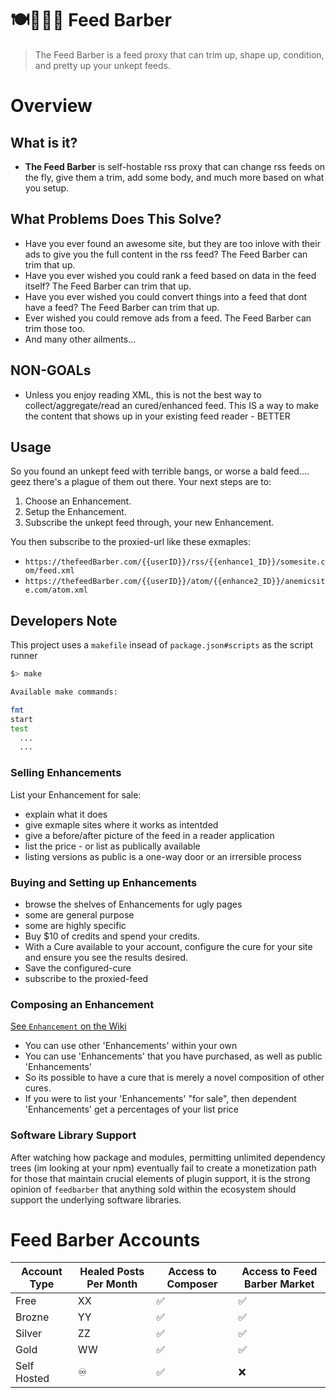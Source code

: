 # 🍽💈💇🏽 Feed Barber

> The Feed Barber is a feed proxy that can trim up, shape up, condition, and
> pretty up your unkept feeds.

# Overview

## What is it?

- **The Feed Barber** is self-hostable rss proxy that can change rss feeds on
  the fly, give them a trim, add some body, and much more based on what you
  setup.

## What Problems Does This Solve?

- Have you ever found an awesome site, but they are too inlove with their ads to
  give you the full content in the rss feed? The Feed Barber can trim that up.
- Have you ever wished you could rank a feed based on data in the feed itself?
  The Feed Barber can trim that up.
- Have you ever wished you could convert things into a feed that dont have a
  feed? The Feed Barber can trim that up.
- Ever wished you could remove ads from a feed. The Feed Barber can trim those
  too.
- And many other ailments...

## NON-GOALs

- Unless you enjoy reading XML, this is not the best way to
  collect/aggregate/read an cured/enhanced feed. This IS a way to make the
  content that shows up in your existing feed reader - BETTER

## Usage

So you found an unkept feed with terrible bangs, or worse a bald feed.... geez
there's a plague of them out there. Your next steps are to:

1. Choose an Enhancement.
2. Setup the Enhancement.
3. Subscribe the unkept feed through, your new Enhancement.

You then subscribe to the proxied-url like these exmaples:

- `https://thefeedBarber.com/{{userID}}/rss/{{enhance1_ID}}/somesite.com/feed.xml`
- `https://thefeedBarber.com/{{userID}}/atom/{{enhance2_ID}}/anemicsite.com/atom.xml`

## Developers Note

This project uses a `makefile` insead of `package.json#scripts` as the script
runner

```bash
$> make

Available make commands:

fmt
start
test
  ...
  ...
```

### Selling Enhancements

List your Enhancement for sale:

- explain what it does
- give exmaple sites where it works as intentded
- give a before/after picture of the feed in a reader application
- list the price - or list as publically available
- listing versions as public is a one-way door or an irrersible process

### Buying and Setting up Enhancements

- browse the shelves of Enhancements for ugly pages
- some are general purpose
- some are highly specific
- Buy $10 of credits and spend your credits.
- With a Cure available to your account, configure the cure for your site and
  ensure you see the results desired.
- Save the configured-cure
- subscribe to the proxied-feed

### Composing an Enhancement

[See `Enhancement` on the Wiki](//github.com/ericdmoore/feedDoctor/wiki/enhancements)

- You can use other 'Enhancements' within your own
- You can use 'Enhancements' that you have purchased, as well as public
  'Enhancements'
- So its possible to have a cure that is merely a novel composition of other
  cures.
- If you were to list your 'Enhancements' "for sale", then dependent
  'Enhancements' get a percentages of your list price

### Software Library Support

After watching how package and modules, permitting unlimited dependency trees
(im looking at your npm) eventually fail to create a monetization path for those
that maintain crucial elements of plugin support, it is the strong opinion of
`feedbarber` that anything sold within the ecosystem should support the
underlying software libraries.

# Feed Barber Accounts

| Account Type | Healed Posts Per Month | Access to Composer | Access to Feed Barber Market |
| ------------ | ---------------------- | ------------------ | ---------------------------- |
| Free         | XX                     | ✅                  | ✅                            |
| Brozne       | YY                     | ✅                  | ✅                            |
| Silver       | ZZ                     | ✅                  | ✅                            |
| Gold         | WW                     | ✅                  | ✅                            |
| Self Hosted  | ♾                      | ✅                  | ❌                            |
